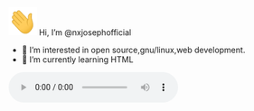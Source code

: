 <p><img src="Hi.gif" width="50" height="50"/> Hi, I’m @nxjosephofficial</p>
<ul type="disc">
<li>👀 I’m interested in open source,gnu/linux,web development.</li>
<li>🌱 I’m currently learning HTML</li>
</ul>
<audio controls autoplay loop>
  <source src="fav_soundtrack.mov" type="audio/mp3">
</audio>
